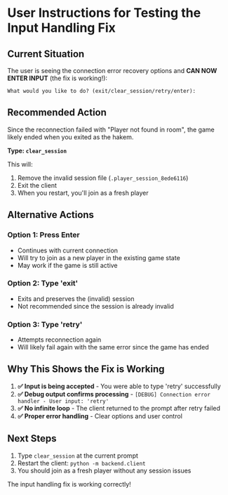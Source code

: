 # User Instructions for Testing the Input Handling Fix

## Current Situation
The user is seeing the connection error recovery options and **CAN NOW ENTER INPUT** (the fix is working!):

```
What would you like to do? (exit/clear_session/retry/enter): 
```

## Recommended Action
Since the reconnection failed with "Player not found in room", the game likely ended when you exited as the hakem. 

**Type: `clear_session`**

This will:
1. Remove the invalid session file (`.player_session_8ede6116`)
2. Exit the client
3. When you restart, you'll join as a fresh player

## Alternative Actions

### Option 1: Press Enter
- Continues with current connection
- Will try to join as a new player in the existing game state
- May work if the game is still active

### Option 2: Type 'exit' 
- Exits and preserves the (invalid) session
- Not recommended since the session is already invalid

### Option 3: Type 'retry'
- Attempts reconnection again
- Will likely fail again with the same error since the game has ended

## Why This Shows the Fix is Working

1. **✅ Input is being accepted** - You were able to type 'retry' successfully
2. **✅ Debug output confirms processing** - `[DEBUG] Connection error handler - User input: 'retry'`
3. **✅ No infinite loop** - The client returned to the prompt after retry failed
4. **✅ Proper error handling** - Clear options and user control

## Next Steps
1. Type `clear_session` at the current prompt
2. Restart the client: `python -m backend.client`
3. You should join as a fresh player without any session issues

The input handling fix is working correctly!
